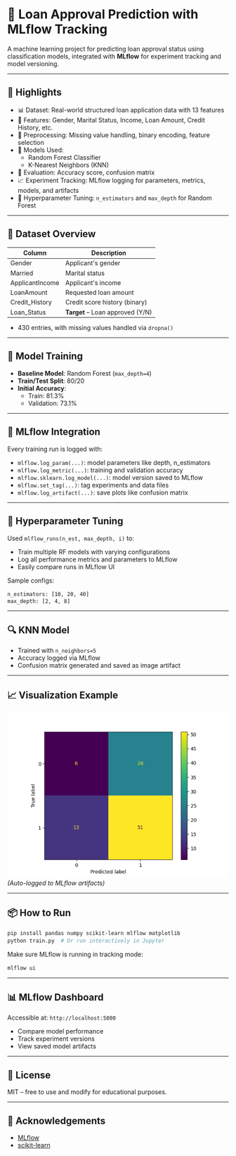 # 🧾 Loan Approval Prediction with MLflow Tracking

A machine learning project for predicting loan approval status using classification models, integrated with **MLflow** for experiment tracking and model versioning.

---

## 🚀 Highlights

- 📊 Dataset: Real-world structured loan application data with 13 features
- 🔎 Features: Gender, Marital Status, Income, Loan Amount, Credit History, etc.
- 🧼 Preprocessing: Missing value handling, binary encoding, feature selection
- 🤖 Models Used:
  - Random Forest Classifier
  - K-Nearest Neighbors (KNN)
- 🧪 Evaluation: Accuracy score, confusion matrix
- 📈 Experiment Tracking: MLflow logging for parameters, metrics, models, and artifacts
- 🔁 Hyperparameter Tuning: `n_estimators` and `max_depth` for Random Forest

---

## 📂 Dataset Overview

| Column             | Description                      |
|--------------------|----------------------------------|
| Gender             | Applicant's gender               |
| Married            | Marital status                   |
| ApplicantIncome    | Applicant's income               |
| LoanAmount         | Requested loan amount            |
| Credit_History     | Credit score history (binary)    |
| Loan_Status        | **Target** – Loan approved (Y/N) |

- 430 entries, with missing values handled via `dropna()`

---

## 🧠 Model Training

- **Baseline Model**: Random Forest (`max_depth=4`)
- **Train/Test Split**: 80/20
- **Initial Accuracy**:
  - Train: 81.3%
  - Validation: 73.1%

---

## 🧪 MLflow Integration

Every training run is logged with:

- `mlflow.log_param(...)`: model parameters like depth, n_estimators
- `mlflow.log_metric(...)`: training and validation accuracy
- `mlflow.sklearn.log_model(...)`: model version saved to MLflow
- `mlflow.set_tag(...)`: tag experiments and data files
- `mlflow.log_artifact(...)`: save plots like confusion matrix

---

## 🔁 Hyperparameter Tuning

Used `mlflow_runs(n_est, max_depth, i)` to:

- Train multiple RF models with varying configurations
- Log all performance metrics and parameters to MLflow
- Easily compare runs in MLflow UI

Sample configs:

```
n_estimators: [10, 20, 40]
max_depth: [2, 4, 8]
```

---

## 🔍 KNN Model

- Trained with `n_neighbors=5`
- Accuracy logged via MLflow
- Confusion matrix generated and saved as image artifact

---

## 📈 Visualization Example

![Confusion Matrix](confusion_mat.png)  
*(Auto-logged to MLflow artifacts)*

---

## 📦 How to Run

```bash
pip install pandas numpy scikit-learn mlflow matplotlib
python train.py  # Or run interactively in Jupyter
```

Make sure MLflow is running in tracking mode:

```bash
mlflow ui
```

---

## 📊 MLflow Dashboard

Accessible at: `http://localhost:5000`

- Compare model performance
- Track experiment versions
- View saved model artifacts

---

## 📜 License

MIT – free to use and modify for educational purposes.

---

## 🙌 Acknowledgements

- [MLflow](https://mlflow.org/)
- [scikit-learn](https://scikit-learn.org/)
